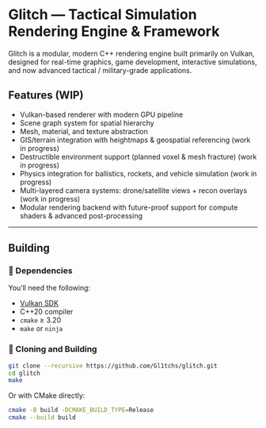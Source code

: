 # Glitch — Tactical Simulation Rendering Engine & Framework

Glitch is a modular, modern C++ rendering engine built primarily on Vulkan, designed for real-time graphics, game development,
interactive simulations, and now advanced tactical / military-grade applications.

## Features (WIP)

- Vulkan-based renderer with modern GPU pipeline
- Scene graph system for spatial hierarchy
- Mesh, material, and texture abstraction
- GIS/terrain integration with heightmaps & geospatial referencing (work in progress)
- Destructible environment support (planned voxel & mesh fracture) (work in progress)
- Physics integration for ballistics, rockets, and vehicle simulation (work in progress)
- Multi-layered camera systems: drone/satellite views + recon overlays (work in progress)
- Modular rendering backend with future-proof support for compute shaders & advanced post-processing

---

## Building

### 🔗 Dependencies

You’ll need the following:

- [Vulkan SDK](https://www.lunarg.com/vulkan-sdk)
- C++20 compiler
- `cmake` ≥ 3.20
- `make` or `ninja`

### 🧬 Cloning and Building

```bash
git clone --recursive https://github.com/Gl1tchs/glitch.git
cd glitch
make
```

Or with CMake directly:

```bash
cmake -B build -DCMAKE_BUILD_TYPE=Release
cmake --build build
```
